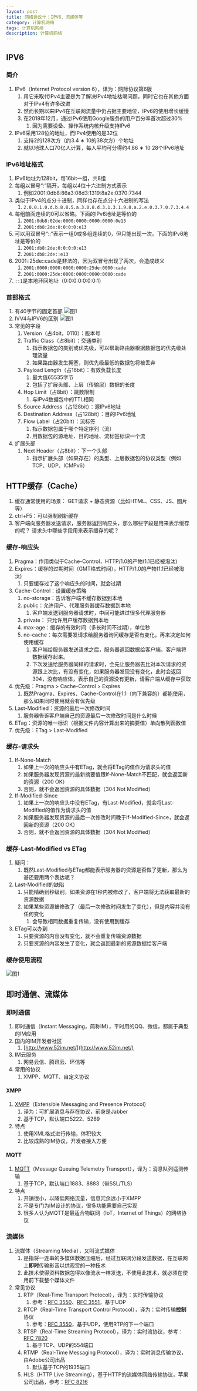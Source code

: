 ```yaml
---
layout: post
title: 网络协议十：IPV6、流媒体等
category: 计算机网络
tags: 计算机网络
description: 计算机网络
---
```



## IPV6

### 简介
1. IPv6（Internet Protocol version 6），译为：网际协议第6版
    1. 用它来取代IPv4主要是为了解决IPv4地址枯竭问题，同时它也在其他方面对于IPv4有许多改进
    2. 然而长期以来IPv4在互联网流量中仍占据主要地位，IPv6的使用增长缓慢
    3. 在2019年12月，通过IPv6使用Google服务的用户百分率首次超过30%
        1. 因为需要设备、操作系统内核升级支持IPv6
2. IPv6采用128位的地址，而IPv4使用的是32位
    1. 支持2的128次方（约3.4 ∗ 10的38次方）个地址
    2. 就以地球人口70亿人计算，每人平均可分得约4.86 ∗ 10 28个IPv6地址

### IPv6地址格式  
1. IPv6地址为128bit，每16bit一组，共8组
2. 每组以冒号“:”隔开，每组以4位十六进制方式表示
    1. 例如2001:0db8:86a3:08d3:1319:8a2e:0370:7344
3. 类似于IPv4的点分十进制，同样也存在点分十六进制的写法
    1. `2.0.0.1.0.d.b.8.8.5.a.3.0.8.d.3.1.3.1.9.8.a.2.e.0.3.7.0.7.3.4.4`
4. 每组前面连续的0可以省略。下面的IPv6地址是等价的
    1. `2001:0db8:02de:0000:0000:0000:0000:0e13`
    2. `2001:db8:2de:0:0:0:0:e13`
5. 可以用双冒号“::”表示一组0或多组连续的0，但只能出现一次。下面的IPv6地址是等价的
    1. `2001:db8:2de:0:0:0:0:e13`
    2. `2001:db8:2de::e13`
6. 2001::25de::cade是非法的，因为双冒号出现了两次，会造成歧义
    1. `2001:0000:0000:0000:0000:25de:0000:cade`
    2. `2001:0000:25de:0000:0000:0000:0000:cade`
7. `::1`是本地环回地址（0:0:0:0:0:0:0:1）

### 首部格式
1. 有40字节的固定首部
    ![图1](https://raw.githubusercontent.com/zhoghua123/imgsBed/master/wlxy-68.png) 
2. IVV4与IPV6的区别
    ![图1](https://raw.githubusercontent.com/zhoghua123/imgsBed/master/wlxy-69.png) 
3. 常见的字段
    1. Version（占4bit，0110）：版本号
    2. Traffic Class（占8bit）：交通类别
        1. 指示数据包的类别或优先级，可以帮助路由器根据数据包的优先级处理流量
        2. 如果路由器发生拥塞，则优先级最低的数据包将被丢弃
    3. Payload Length（占16bit）：有效负载长度
        1. 最大值65535字节
        2. 包括了扩展头部、上层（传输层）数据的长度
    4. Hop Limit（占8bit）：跳数限制
        1. 与IPv4数据包中的TTL相同
    5. Source Address（占128bit）：源IPv6地址
    6. Destination Address（占128bit）：目的IPv6地址
    7. Flow Label（占20bit）：流标签
        1. 指示数据包属于哪个特定序列（流）
        2. 用数据包的源地址、目的地址、流标签标识一个流
4. 扩展头部
    1. Next Header（占8bit）：下一个头部
        1. 指示扩展头部（如果存在）的类型、上层数据包的协议类型（例如TCP、UDP、ICMPv6）

## HTTP缓存（Cache）
1. 缓存通常使用的场景： GET请求 + 静态资源（比如HTML、CSS、JS、图片等）
2. ctrl+F5：可以强制刷新缓存
3. 客户端向服务器发送请求，服务器返回响应头，那么哪些字段是用来表示缓存的呢？ 请求头中哪些字段用来表示缓存的呢？ 

### 缓存-响应头
1. Pragma：作用类似于Cache-Control，HTTP/1.0的产物(1.1已经被淘汰)
2. Expires：缓存的过期时间（GMT格式时间），HTTP/1.0的产物(1.1已经被淘汰)
    1. 只要缓存过了这个响应头的时间，就会过期
3. Cache-Control：设置缓存策略
    1. no-storage：告诉客户端不缓存数据到本地
    2. public：允许用户、代理服务器缓存数据到本地
        1. 客户端发送到服务器请求时，中间可能进过很多代理服务器
    3. private： 只允许用户缓存数据到本地
    4. max-age：缓存的有效时间（多长时间不过期），单位秒
    5. no-cache：每次需要发请求给服务器询问缓存是否有变化，再来决定如何使用缓存
        1. 客户端给服务器发送请求之后，服务器返回数据给客户端，客户端将数据缓存起来。
        2. 下次发送给服务器同样的请求时，会先让服务器去比对本次请求的资源跟上次比，有没有变化，如果服务器发现没有变化，此时会返回304，没有响应体，表示自己的资源没有更新，请客户端从缓存中获取
4. 优先级：Pragma > Cache-Control > Expires
    1. 既然Pragma、Expires、Cache-Control在1.1（向下兼容的）都能使用，那么如果同时使用就会有优先级
5. Last-Modified：资源的最后一次修改时间
    1. 服务器告诉客户端自己的资源最后一次修改时间是什么时候
6. ETag：资源的唯一标识（根据文件内容计算出来的摘要值）单向散列函数值
7. 优先级：ETag > Last-Modified

### 缓存-请求头
1. If-None-Match
    1. 如果上一次的响应头中有ETag，就会将ETag的值作为请求头的值
    2. 如果服务器发现资源的最新摘要值跟If-None-Match不匹配，就会返回新的资源（200 OK）
    3. 否则，就不会返回资源的具体数据（304 Not Modified）
2. If-Modified-Since
    1. 如果上一次的响应头中没有ETag，有Last-Modified，就会将Last-Modified的值作为请求头的值
    2. 如果服务器发现资源的最后一次修改时间晚于If-Modified-Since，就会返回新的资源（200 OK）
    3. 否则，就不会返回资源的具体数据（304 Not Modified）

### 缓存-Last-Modified vs ETag
1. 疑问：
    1. 既然Last-Modified与ETag都能表示服务器的资源是否做了更新，那么为甚还要用两个表达呢？
2. Last-Modified的缺陷
    1. 只能精确到秒级别，如果资源在1秒内被修改了，客户端将无法获取最新的资源数据
    2. 如果某些资源被修改了（最后一次修改时间发生了变化），但是内容并没有任何变化
        1. 会导致相同数据重复传输，没有使用到缓存
3. ETag可以办到
    1. 只要资源的内容没有变化，就不会重复传输资源数据
    2. 只要资源的内容发生了变化，就会返回最新的资源数据给客户端
    
### 缓存使用流程

![图1](https://raw.githubusercontent.com/zhoghua123/imgsBed/master/wlxy-67.png) 


## 即时通信、流媒体

### 即时通信
1. 即时通信（Instant Messaging，简称IM），平时用的QQ、微信，都属于典型的IM应用
2. 国内的IM开发者社区
    1. [http://www.52im.net/](http://www.52im.net/)
3. IM云服务
    1. 网易云信、腾讯云、环信等
4. 常用的协议
    1. XMPP、MQTT、自定义协议

#### XMPP
1. [XMPP](https://xmpp.org)（Extensible Messaging and Presence Protocol）
    1. 译为：可扩展消息与存在协议，前身是Jabber
    2. 基于TCP，默认端口5222、5269
2. 特点
    1. 使用XML格式进行传输，体积较大
    2. 比较成熟的IM协议，开发者接入方便

#### MQTT
1. [MQTT](https://mqtt.org)（Message Queuing Telemetry Transport），译为：消息队列遥测传输
    1. 基于TCP，默认端口1883、8883（带SSL/TLS）
2. 特点
    1. 开销很小，以降低网络流量，信息冗余远小于XMPP
    2. 不是专门为IM设计的协议，很多功能需要自己实现
    3. 很多人认为MQTT是最适合物联网（IoT，Internet of Things）的网络协议

### 流媒体
1. 流媒体（Streaming Media），又叫流式媒体
    1. 是指将一连串的多媒体数据压缩后，经过互联网分段发送数据，在互联网上**即时**传输影音以供观赏的一种技术
    2. 此技术使得资料数据包得以像流水一样发送，不使用此技术，就必须在使用前下载整个媒体文件
2. 常见协议
    1. RTP（Real-Time Transport Protocol），译为：实时传输协议
        1. 参考：[RFC 3550](https://tools.ietf.org/html/rfc3550)、[RFC 3551](https://tools.ietf.org/html/rfc3551)，基于UDP
    2. RTCP（Real-Time Transport Control Protocol），译为：实时传输**控制**协议
        1. 参考：[RFC 3550](https://tools.ietf.org/html/rfc3551)，基于UDP，使用RTP的下一个端口
    3. RTSP（Real-Time Streaming Protocol），译为：实时流协议，参考：[RFC 7820](https://tools.ietf.org/html/rfc7820)
        1. 基于TCP、UDP的554端口
    4. RTMP（Real-Time Messaging Protocol），译为：实时消息传输协议，由Adobe公司出品
        1. 默认基于TCP的1935端口
    5. HLS（HTTP Live Streaming），基于HTTP的流媒体网络传输协议，苹果公司出品，参考：[RFC 8216](https://tools.ietf.org/html/rfc8216)
    

